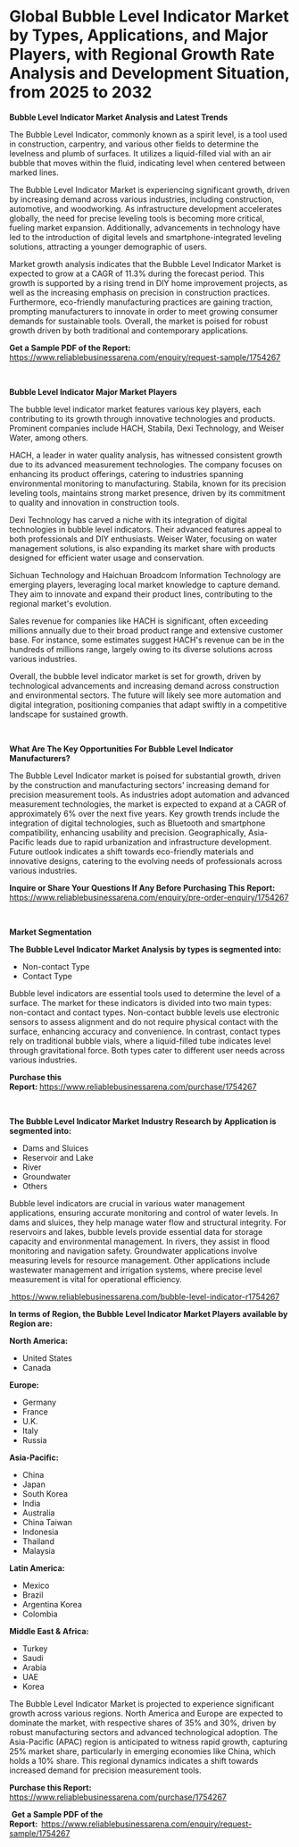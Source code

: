 <p><h1>Global Bubble Level Indicator Market by Types, Applications, and Major Players, with Regional Growth Rate Analysis and Development Situation, from 2025 to 2032</h1></p><p><strong>Bubble Level Indicator Market Analysis and Latest Trends</strong></p>
<p><p>The Bubble Level Indicator, commonly known as a spirit level, is a tool used in construction, carpentry, and various other fields to determine the levelness and plumb of surfaces. It utilizes a liquid-filled vial with an air bubble that moves within the fluid, indicating level when centered between marked lines. </p><p>The Bubble Level Indicator Market is experiencing significant growth, driven by increasing demand across various industries, including construction, automotive, and woodworking. As infrastructure development accelerates globally, the need for precise leveling tools is becoming more critical, fueling market expansion. Additionally, advancements in technology have led to the introduction of digital levels and smartphone-integrated leveling solutions, attracting a younger demographic of users.</p><p>Market growth analysis indicates that the Bubble Level Indicator Market is expected to grow at a CAGR of 11.3% during the forecast period. This growth is supported by a rising trend in DIY home improvement projects, as well as the increasing emphasis on precision in construction practices. Furthermore, eco-friendly manufacturing practices are gaining traction, prompting manufacturers to innovate in order to meet growing consumer demands for sustainable tools. Overall, the market is poised for robust growth driven by both traditional and contemporary applications.</p></p>
<p><strong>Get a Sample PDF of the Report:&nbsp;</strong> <a href="https://www.reliablebusinessarena.com/enquiry/request-sample/1754267?utm_campaign=3313&utm_medium=2&utm_source=Github&utm_content=ia&utm_term=16042025&utm_id=bubble-level-indicator">https://www.reliablebusinessarena.com/enquiry/request-sample/1754267</a></p>
<p>&nbsp;</p>
<p><strong>Bubble Level Indicator Major Market Players</strong></p>
<p><p>The bubble level indicator market features various key players, each contributing to its growth through innovative technologies and products. Prominent companies include HACH, Stabila, Dexi Technology, and Weiser Water, among others.</p><p>HACH, a leader in water quality analysis, has witnessed consistent growth due to its advanced measurement technologies. The company focuses on enhancing its product offerings, catering to industries spanning environmental monitoring to manufacturing. Stabila, known for its precision leveling tools, maintains strong market presence, driven by its commitment to quality and innovation in construction tools.</p><p>Dexi Technology has carved a niche with its integration of digital technologies in bubble level indicators. Their advanced features appeal to both professionals and DIY enthusiasts. Weiser Water, focusing on water management solutions, is also expanding its market share with products designed for efficient water usage and conservation.</p><p>Sichuan Technology and Haichuan Broadcom Information Technology are emerging players, leveraging local market knowledge to capture demand. They aim to innovate and expand their product lines, contributing to the regional market's evolution.</p><p>Sales revenue for companies like HACH is significant, often exceeding millions annually due to their broad product range and extensive customer base. For instance, some estimates suggest HACH's revenue can be in the hundreds of millions range, largely owing to its diverse solutions across various industries.</p><p>Overall, the bubble level indicator market is set for growth, driven by technological advancements and increasing demand across construction and environmental sectors. The future will likely see more automation and digital integration, positioning companies that adapt swiftly in a competitive landscape for sustained growth.</p></p>
<p>&nbsp;</p>
<p><strong>What Are The Key Opportunities For Bubble Level Indicator Manufacturers?</strong></p>
<p><p>The Bubble Level Indicator market is poised for substantial growth, driven by the construction and manufacturing sectors' increasing demand for precision measurement tools. As industries adopt automation and advanced measurement technologies, the market is expected to expand at a CAGR of approximately 6% over the next five years. Key growth trends include the integration of digital technologies, such as Bluetooth and smartphone compatibility, enhancing usability and precision. Geographically, Asia-Pacific leads due to rapid urbanization and infrastructure development. Future outlook indicates a shift towards eco-friendly materials and innovative designs, catering to the evolving needs of professionals across various industries.</p></p>
<p><strong>Inquire or Share Your Questions If Any Before Purchasing This Report:</strong> <a href="https://www.reliablebusinessarena.com/enquiry/pre-order-enquiry/1754267?utm_campaign=3313&utm_medium=2&utm_source=Github&utm_content=ia&utm_term=16042025&utm_id=bubble-level-indicator">https://www.reliablebusinessarena.com/enquiry/pre-order-enquiry/1754267</a></p>
<p>&nbsp;</p>
<p><strong>Market Segmentation</strong></p>
<p><strong>The Bubble Level Indicator Market Analysis by types is segmented into:</strong></p>
<p><ul><li>Non-contact Type</li><li>Contact Type</li></ul></p>
<p><p>Bubble level indicators are essential tools used to determine the level of a surface. The market for these indicators is divided into two main types: non-contact and contact types. Non-contact bubble levels use electronic sensors to assess alignment and do not require physical contact with the surface, enhancing accuracy and convenience. In contrast, contact types rely on traditional bubble vials, where a liquid-filled tube indicates level through gravitational force. Both types cater to different user needs across various industries.</p></p>
<p><strong>Purchase this Report:&nbsp;</strong><a href="https://www.reliablebusinessarena.com/purchase/1754267?utm_campaign=3313&utm_medium=2&utm_source=Github&utm_content=ia&utm_term=16042025&utm_id=bubble-level-indicator">https://www.reliablebusinessarena.com/purchase/1754267</a></p>
<p>&nbsp;</p>
<p><strong>The Bubble Level Indicator Market Industry Research by Application is segmented into:</strong></p>
<p><ul><li>Dams and Sluices</li><li>Reservoir and Lake</li><li>River</li><li>Groundwater</li><li>Others</li></ul></p>
<p><p>Bubble level indicators are crucial in various water management applications, ensuring accurate monitoring and control of water levels. In dams and sluices, they help manage water flow and structural integrity. For reservoirs and lakes, bubble levels provide essential data for storage capacity and environmental management. In rivers, they assist in flood monitoring and navigation safety. Groundwater applications involve measuring levels for resource management. Other applications include wastewater management and irrigation systems, where precise level measurement is vital for operational efficiency.</p></p>
<p><a href="https://www.reliablebusinessarena.com/bubble-level-indicator-r1754267?utm_campaign=3313&utm_medium=2&utm_source=Github&utm_content=ia&utm_term=16042025&utm_id=bubble-level-indicator">&nbsp;https://www.reliablebusinessarena.com/bubble-level-indicator-r1754267</a></p>
<p><strong>In terms of Region, the Bubble Level Indicator Market Players available by Region are:</strong></p>
<p>
    <p> <strong> North America: </strong>
        <ul>
            <li>United States</li>
            <li>Canada</li>
        </ul>
        </p> 
    <p> <strong> Europe: </strong>
        <ul>
            <li>Germany</li>
            <li>France</li>
            <li>U.K.</li>
            <li>Italy</li>
            <li>Russia</li>
        </ul>
        </p> 
    <p> <strong> Asia-Pacific: </strong>
        <ul>
            <li>China</li>
            <li>Japan</li>
            <li>South Korea</li>
            <li>India</li>
            <li>Australia</li>
            <li>China Taiwan</li>
            <li>Indonesia</li>
            <li>Thailand</li>
            <li>Malaysia</li>
        </ul>
        </p> 
    <p> <strong> Latin America: </strong>
        <ul>
            <li>Mexico</li>
            <li>Brazil</li>
            <li>Argentina Korea</li>
            <li>Colombia</li>
        </ul>
        </p> 
    <p> <strong> Middle East & Africa: </strong>
        <ul>
            <li>Turkey</li>
            <li>Saudi</li>
            <li>Arabia</li>
            <li>UAE</li>
            <li>Korea</li>
        </ul>
    </p>
    </p>
<p><p>The Bubble Level Indicator Market is projected to experience significant growth across various regions. North America and Europe are expected to dominate the market, with respective shares of 35% and 30%, driven by robust manufacturing sectors and advanced technological adoption. The Asia-Pacific (APAC) region is anticipated to witness rapid growth, capturing 25% market share, particularly in emerging economies like China, which holds a 10% share. This regional dynamics indicates a shift towards increased demand for precision measurement tools.</p></p>
<p><strong>Purchase this Report: </strong><a href="https://www.reliablebusinessarena.com/purchase/1754267?utm_campaign=3313&utm_medium=2&utm_source=Github&utm_content=ia&utm_term=16042025&utm_id=bubble-level-indicator">https://www.reliablebusinessarena.com/purchase/1754267</a></p>
<p>&nbsp;<strong>Get a Sample PDF of the Report:&nbsp;&nbsp;</strong><a href="https://www.reliablebusinessarena.com/enquiry/request-sample/1754267?utm_campaign=3313&utm_medium=2&utm_source=Github&utm_content=ia&utm_term=16042025&utm_id=bubble-level-indicator">https://www.reliablebusinessarena.com/enquiry/request-sample/1754267</a></p>
<p><strong></strong></p>
<p><p></p><p></p><p></p></p>